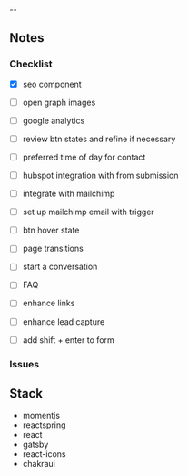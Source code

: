 

--


## Notes 


### Checklist 

- [x] seo component 
- [ ] open graph images 
- [ ] google analytics
- [ ] review btn states and refine if necessary
- [ ] preferred time of day for contact
- [ ] hubspot integration with from submission
- [ ] integrate with mailchimp 
- [ ] set up mailchimp email with trigger
- [ ] btn hover state
- [ ] page transitions
- [ ] start a conversation 
- [ ] FAQ
- [ ] enhance links
- [ ] enhance lead capture
- [ ] add shift + enter to form 


### Issues 

## Stack 

- momentjs
- reactspring
- react
- gatsby
- react-icons
- chakraui